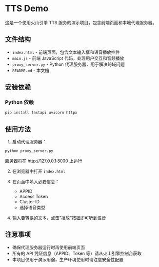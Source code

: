 # TTS Demo

这是一个使用火山引擎 TTS 服务的演示项目，包含前端页面和本地代理服务器。

## 文件结构

- `index.html` - 前端页面，包含文本输入框和语音播放控件
- `main.js` - 前端 JavaScript 代码，处理用户交互和音频播放
- `proxy_server.py` - Python 代理服务器，用于解决跨域问题
- `README.md` - 本文档

## 安装依赖

### Python 依赖
```bash
pip install fastapi uvicorn httpx
```

## 使用方法

1. 启动代理服务器：
```bash
python proxy_server.py
```
服务器将在 http://127.0.0.1:8000 上运行

2. 在浏览器中打开 `index.html`

3. 在页面中填入必要信息：
   - APPID
   - Access Token
   - Cluster ID
   - 选择语音类型
   
4. 输入要转换的文本，点击"播放"按钮即可听到语音

## 注意事项

- 确保代理服务器运行时再使用前端页面
- 所有的 API 凭证信息（APPID、Token 等）请从火山引擎控制台获取
- 本项目仅用于演示用途，生产环境使用时请注意安全性配置 